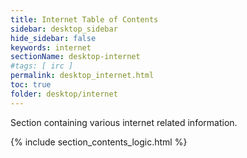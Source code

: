 ```yaml
---
title: Internet Table of Contents
sidebar: desktop_sidebar
hide_sidebar: false
keywords: internet
sectionName: desktop-internet
#tags: [ irc ]
permalink: desktop_internet.html
toc: true
folder: desktop/internet
---
```


Section containing various internet related information.

{% include section_contents_logic.html %}
